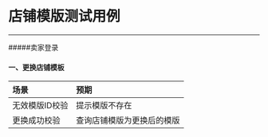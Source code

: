 # 店铺模版测试用例

---
#####卖家登录
#### 一、更换店铺模板

| 场景| 预期|
| :--- | :--- |
| 无效模版ID校验| 提示模版不存在 |
| 更换成功校验| 查询店铺模版为更换后的模版 |


